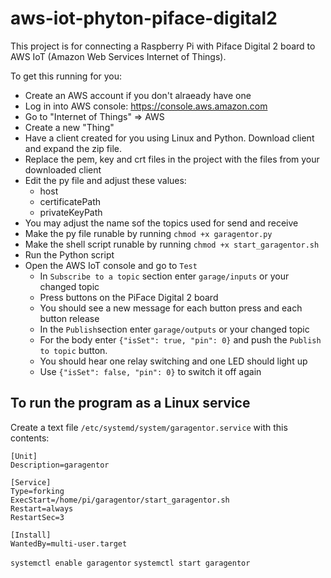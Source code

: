 # aws-iot-phyton-piface-digital2

This project is for connecting a Raspberry Pi with Piface Digital 2 board to AWS IoT (Amazon Web Services Internet of Things).

To get this running for you:

- Create an AWS account if you don't alraeady have one
- Log in into AWS console: https://console.aws.amazon.com
- Go to "Internet of Things" => AWS
- Create a new "Thing"
- Have a client created for you using Linux and Python. Download client and expand the zip file.
- Replace the pem, key and crt files in the project with the files from your downloaded client
- Edit the py file and adjust these values:
  - host
  - certificatePath 
  - privateKeyPath 
- You may adjust the name sof the topics used for send and receive
- Make the py file runable by running `chmod +x garagentor.py`
- Make the shell script runable by running `chmod +x start_garagentor.sh`
- Run the Python script
- Open the AWS IoT console and go to `Test`
  - In `Subscribe to a topic` section enter `garage/inputs` or your changed topic
  - Press buttons on the PiFace Digital 2 board
  - You should see a new message for each button press and each button release
  - In the `Publish`section enter `garage/outputs` or your changed topic
  - For the body enter `{"isSet": true, "pin": 0}` and push the `Publish to topic` button.
  - You should hear one relay switching and one LED should light up
  - Use `{"isSet": false, "pin": 0}` to switch it off again

## To run the program as a Linux service
Create a text file `/etc/systemd/system/garagentor.service` with this contents:

```
[Unit]
Description=garagentor

[Service]
Type=forking
ExecStart=/home/pi/garagentor/start_garagentor.sh
Restart=always
RestartSec=3

[Install]
WantedBy=multi-user.target
```
`systemctl enable garagentor`
`systemctl start garagentor`
